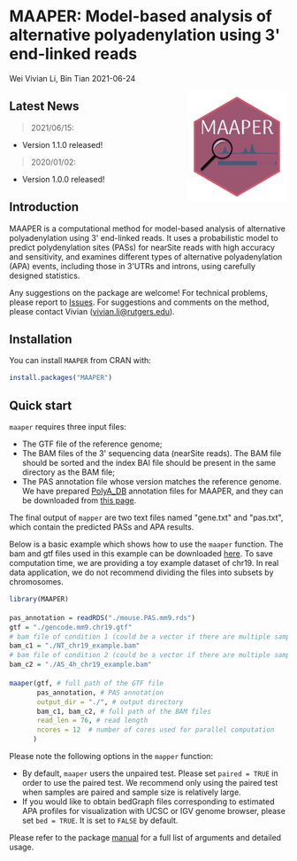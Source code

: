 MAAPER: Model-based analysis of alternative polyadenylation using 3' end-linked reads
================
Wei Vivian Li, Bin Tian
2021-06-24

<!-- README.md is generated from README.Rmd. Please edit that file -->
<img src="https://github.com/Vivianstats/data-pkg/raw/main/img/MAAPER.png" height="200" align="right" />

## Latest News

> 2021/06/15:

-   Version 1.1.0 released!

> 2020/01/02:

-   Version 1.0.0 released!

## Introduction

MAAPER is a computational method for model-based analysis of alternative polyadenylation using 3' end-linked reads. It uses a probabilistic model to predict polydenylation sites (PASs) for nearSite reads with high accuracy and sensitivity, and examines different types of alternative polyadenylation (APA) events, including those in 3'UTRs and introns, using carefully designed statistics.

Any suggestions on the package are welcome! For technical problems, please report to [Issues](https://github.com/Vivianstats/MAAPER/issues). For suggestions and comments on the method, please contact Vivian (<vivian.li@rutgers.edu>).

## Installation

You can install `MAAPER` from CRAN with:

``` r
install.packages("MAAPER")
```

## Quick start

`maaper` requires three input files:

-   The GTF file of the reference genome;
-   The BAM files of the 3' sequencing data (nearSite reads). The BAM file should be sorted and the index BAI file should be present in the same directory as the BAM file;
-   The PAS annotation file whose version matches the reference genome. We have prepared [PolyA\_DB](https://exon.apps.wistar.org/PolyA_DB/v3/) annotation files for MAAPER, and they can be downloaded from [this page](https://github.com/Vivianstats/data-pkg/tree/main/MAAPER/PolyA_DB).

The final output of `mapper` are two text files named "gene.txt" and "pas.txt", which contain the predicted PASs and APA results.

Below is a basic example which shows how to use the `maaper` function. The bam and gtf files used in this example can be downloaded [here](https://github.com/Vivianstats/data-pkg/tree/main/MAAPER). To save computation time, we are providing a toy example dataset of chr19. In real data application, we do not recommend dividing the files into subsets by chromosomes.

``` r
library(MAAPER)

pas_annotation = readRDS("./mouse.PAS.mm9.rds")
gtf = "./gencode.mm9.chr19.gtf"
# bam file of condition 1 (could be a vector if there are multiple samples)
bam_c1 = "./NT_chr19_example.bam"
# bam file of condition 2 (could be a vector if there are multiple samples)
bam_c2 = "./AS_4h_chr19_example.bam"

maaper(gtf, # full path of the GTF file
       pas_annotation, # PAS annotation
       output_dir = "./", # output directory
       bam_c1, bam_c2, # full path of the BAM files
       read_len = 76, # read length
       ncores = 12  # number of cores used for parallel computation 
      )
```

Please note the following options in the `mapper` function:

-   By default, `maaper` users the unpaired test. Please set `paired = TRUE` in order to use the paired test. We recommend only using the paired test when samples are paired and sample size is relatively large.
-   If you would like to obtain bedGraph files corresponding to estimated APA profiles for visualization with UCSC or IGV genome browser, please set `bed = TRUE`. It is set to `FALSE` by default.

Please refer to the package [manual](https://github.com/Vivianstats/MAAPER/blob/master/inst/docs/) for a full list of arguments and detailed usage.
